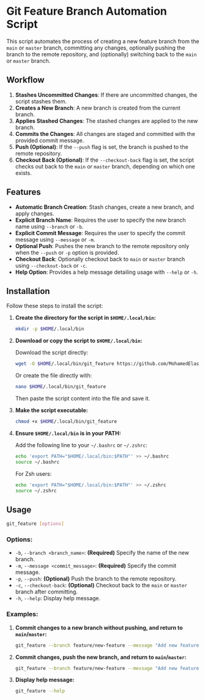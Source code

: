 # Git Feature Branch Automation Script

This script automates the process of creating a new feature branch from the `main` or `master` branch, committing any changes, optionally pushing the branch to the remote repository, and (optionally) switching back to the `main` or `master` branch.

## Workflow

1. **Stashes Uncommitted Changes**: If there are uncommitted changes, the script stashes them.
2. **Creates a New Branch**: A new branch is created from the current branch.
3. **Applies Stashed Changes**: The stashed changes are applied to the new branch.
4. **Commits the Changes**: All changes are staged and committed with the provided commit message.
5. **Push (Optional)**: If the `--push` flag is set, the branch is pushed to the remote repository.
6. **Checkout Back (Optional)**: If the `--checkout-back` flag is set, the script checks out back to the `main` or `master` branch, depending on which one exists.

## Features

- **Automatic Branch Creation**: Stash changes, create a new branch, and apply changes.
- **Explicit Branch Name**: Requires the user to specify the new branch name using `--branch` or `-b`.
- **Explicit Commit Message**: Requires the user to specify the commit message using `--message` or `-m`.
- **Optional Push**: Pushes the new branch to the remote repository only when the `--push` or `-p` option is provided.
- **Checkout Back**: Optionally checkout back to `main` or `master` branch using `--checkout-back` or `-c`.
- **Help Option**: Provides a help message detailing usage with `--help` or `-h`.

## Installation

Follow these steps to install the script:

1. **Create the directory for the script in `$HOME/.local/bin`:**

    ```bash
    mkdir -p $HOME/.local/bin
    ```

2. **Download or copy the script to `$HOME/.local/bin`:**

    Download the script directly:

    ```bash
    wget -O $HOME/.local/bin/git_feature https://github.com/MohamedElashri/utils/raw/refs/heads/main/git/git_feature/git_feature.sh
    ```

    Or create the file directly with:

    ```bash
    nano $HOME/.local/bin/git_feature
    ```

    Then paste the script content into the file and save it.

3. **Make the script executable:**

    ```bash
    chmod +x $HOME/.local/bin/git_feature
    ```

4. **Ensure `$HOME/.local/bin` is in your PATH:**

    Add the following line to your `~/.bashrc` or `~/.zshrc`:

    ```bash
    echo 'export PATH="$HOME/.local/bin:$PATH"' >> ~/.bashrc
    source ~/.bashrc
    ```

    For Zsh users:

    ```bash
    echo 'export PATH="$HOME/.local/bin:$PATH"' >> ~/.zshrc
    source ~/.zshrc
    ```

## Usage

```bash
git_feature [options]
```

### Options:

- `-b`, `--branch <branch_name>`: **(Required)** Specify the name of the new branch.
- `-m`, `--message <commit_message>`: **(Required)** Specify the commit message.
- `-p`, `--push`: **(Optional)** Push the branch to the remote repository.
- `-c`, `--checkout-back`: **(Optional)** Checkout back to the `main` or `master` branch after committing.
- `-h`, `--help`: Display help message.

### Examples:

1. **Commit changes to a new branch without pushing, and return to `main`/`master`:**
    ```bash
    git_feature --branch feature/new-feature --message "Add new feature work" --checkout-back
    ```

2. **Commit changes, push the new branch, and return to `main`/`master`:**
    ```bash
    git_feature --branch feature/new-feature --message "Add new feature work" --push --checkout-back
    ```

3. **Display help message:**
    ```bash
    git_feature --help
    ```

